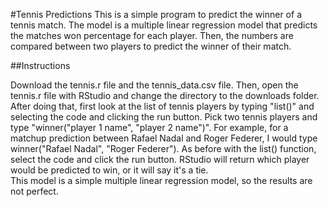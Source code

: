 #Tennis Predictions
This is a simple program to predict the winner of a tennis match.
The model is a multiple linear regression model that predicts the matches won percentage for each player.
Then, the numbers are compared between two players to predict the winner of their match.



##Instructions

Download the tennis.r file and the tennis_data.csv file. 
Then, open the tennis.r file with RStudio and change the directory to the downloads folder.
After doing that, first look at the list of tennis players by typing "list()" and selecting the code and clicking the run button.
Pick two tennis players and type "winner("player 1 name", "player 2 name")".
For example, for a matchup prediction between Rafael Nadal and Roger Federer, I would type winner("Rafael Nadal", "Roger Federer").
As before with the list() function, select the code and click the run button.
RStudio will return which player would be predicted to win, or it will say it's a tie.  
This model is a simple multiple linear regression model, so the results are not perfect. 